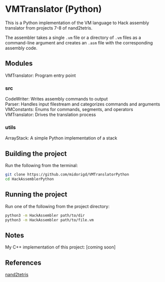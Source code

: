 # VMTranslator (Python)

This is a Python implementation of the VM language to Hack assembly translator from projects 7-8 of nand2tetris.

The assembler takes a single `.vm` file or a directory of `.vm` files as a command-line argument and creates an `.asm` file with the corresponding assembly code.

## Modules

VMTranslator: Program entry point  

### src

CodeWriter: Writes assembly commands to output  
Parser: Handles input filestream and categorizes commands and arguments  
VMConstants: Enums for commands, segments, and operators  
VMTranslator: Drives the translation process  

### utils

ArrayStack: A simple Python implementation of a stack

## Building the project

Run the following from the terminal:

```zsh
git clone https://github.com/midorigd/VMTranslatorPython
cd HackAssemblerPython
```

## Running the project

Run one of the following from the project directory:

```zsh
python3 -m HackAssembler path/to/dir
python3 -m HackAssembler path/to/file.vm
```

## Notes

My C++ implementation of this project: [coming soon]

## References

[nand2tetris](https://www.nand2tetris.org/course)

